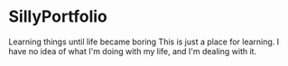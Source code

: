 # SillyPortfolio
Learning things until life became boring
This is just a place for learning. I have no idea of what I'm doing with my life, and I'm dealing with it.
